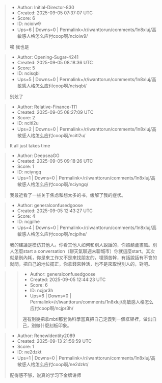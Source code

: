 > - Author: Initial-Director-830
> - Created: 2025-09-05 07:37:07 UTC
> - Score: 6
> - ID: ncioiw9
> - Ups=6 | Downs=0 | Permalink=/r/iwanttorun/comments/1n8xluj/高敏感人格怎么应付coop啊/ncioiw9/
>
> 唉 我也是

> - Author: Opening-Sugar-4241
> - Created: 2025-09-05 08:18:36 UTC
> - Score: 5
> - ID: ncisqbi
> - Ups=5 | Downs=0 | Permalink=/r/iwanttorun/comments/1n8xluj/高敏感人格怎么应付coop啊/ncisqbi/
>
> 别炫了

> - Author: Relative-Finance-111
> - Created: 2025-09-05 08:27:09 UTC
> - Score: 2
> - ID: ncitl2u
> - Ups=2 | Downs=0 | Permalink=/r/iwanttorun/comments/1n8xluj/高敏感人格怎么应付coop啊/ncitl2u/
>
> It all just takes time

> - Author: DeepseaGG
> - Created: 2025-09-05 09:18:26 UTC
> - Score: 1
> - ID: nciyngq
> - Ups=1 | Downs=0 | Permalink=/r/iwanttorun/comments/1n8xluj/高敏感人格怎么应付coop啊/nciyngq/
>
> 我最近看了一些关于焦虑和想太多的书，缓解了我的症状。

> - Author: generalconfusedgoose
> - Created: 2025-09-05 12:43:27 UTC
> - Score: 4
> - ID: ncjplhe
> - Ups=4 | Downs=0 | Permalink=/r/iwanttorun/comments/1n8xluj/高敏感人格怎么应付coop啊/ncjplhe/
>
> 我的建議是模仿其他人。你看其他人如何和別人說話的，你照葫蘆畫瓢。別人怎麼start a conversation（聊天氣聊週末聊城市）你就這麼start。其次就是別內耗，你是來工作又不是來找朋友的，埋頭苦幹，有話說話有不會的就問，把自己的地位擺正，你拿錢來幹活，也不是來取悅別人的，對吧。

>> - Author: generalconfusedgoose
>> - Created: 2025-09-05 12:44:23 UTC
>> - Score: 6
>> - ID: ncjpr3h
>> - Ups=6 | Downs=0 | Permalink=/r/iwanttorun/comments/1n8xluj/高敏感人格怎么应付coop啊/ncjpr3h/
>>
>> 還有別幾把拿mbti那套偽科學當真把自己定義到一個框架裡，做出自己，別做什麼刻板印象。

> - Author: RenewIdentity2089
> - Created: 2025-09-13 21:56:59 UTC
> - Score: 1
> - ID: ne2dzkt
> - Ups=1 | Downs=0 | Permalink=/r/iwanttorun/comments/1n8xluj/高敏感人格怎么应付coop啊/ne2dzkt/
>
> 配得感不够，说真的学习下金牌讲师
